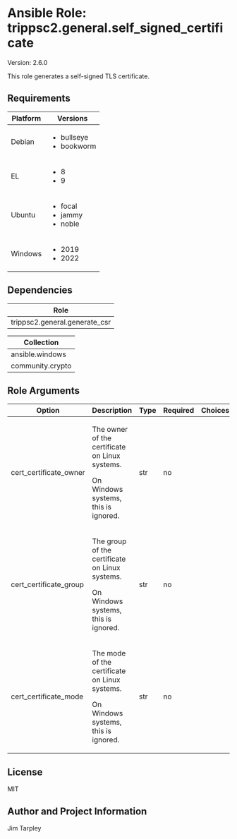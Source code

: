 <!-- BEGIN_ANSIBLE_DOCS -->

# Ansible Role: trippsc2.general.self_signed_certificate
Version: 2.6.0

This role generates a self-signed TLS certificate.

## Requirements

| Platform | Versions |
| -------- | -------- |
| Debian | <ul><li>bullseye</li><li>bookworm</li></ul> |
| EL | <ul><li>8</li><li>9</li></ul> |
| Ubuntu | <ul><li>focal</li><li>jammy</li><li>noble</li></ul> |
| Windows | <ul><li>2019</li><li>2022</li></ul> |

## Dependencies
| Role |
| ---- |
| trippsc2.general.generate_csr |

| Collection |
| ---------- |
| ansible.windows |
| community.crypto |

## Role Arguments
|Option|Description|Type|Required|Choices|Default|
|---|---|---|---|---|---|
| cert_certificate_owner | <p>The owner of the certificate on Linux systems.</p><p>On Windows systems, this is ignored.</p> | str | no |  | root |
| cert_certificate_group | <p>The group of the certificate on Linux systems.</p><p>On Windows systems, this is ignored.</p> | str | no |  | root |
| cert_certificate_mode | <p>The mode of the certificate on Linux systems.</p><p>On Windows systems, this is ignored.</p> | str | no |  | 0644 |


## License
MIT

## Author and Project Information
Jim Tarpley
<!-- END_ANSIBLE_DOCS -->
